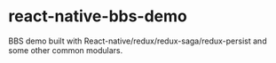 # react-native-bbs-demo
BBS demo built with React-native/redux/redux-saga/redux-persist and some other common modulars.
